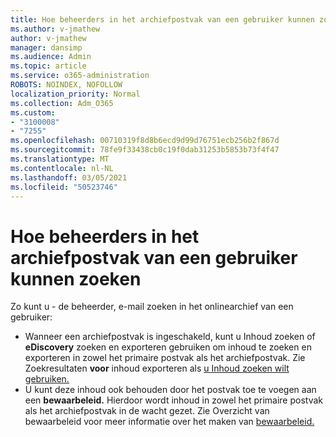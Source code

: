```yaml
---
title: Hoe beheerders in het archiefpostvak van een gebruiker kunnen zoeken
ms.author: v-jmathew
author: v-jmathew
manager: dansimp
ms.audience: Admin
ms.topic: article
ms.service: o365-administration
ROBOTS: NOINDEX, NOFOLLOW
localization_priority: Normal
ms.collection: Adm_O365
ms.custom:
- "3100008"
- "7255"
ms.openlocfilehash: 00710319f8d8b6ecd9d99d76751ecb256b2f867d
ms.sourcegitcommit: 78fe9f33438cb0c19f0dab31253b5853b73f4f47
ms.translationtype: MT
ms.contentlocale: nl-NL
ms.lasthandoff: 03/05/2021
ms.locfileid: "50523746"
---
```

# <a name="how-admins-can-search-a-users-archive-mailbox"></a>Hoe beheerders in het archiefpostvak van een gebruiker kunnen zoeken

Zo kunt u - de beheerder, e-mail zoeken in het onlinearchief van een gebruiker:

* Wanneer een archiefpostvak is ingeschakeld, kunt u Inhoud zoeken of **eDiscovery** zoeken en exporteren gebruiken om inhoud te zoeken en exporteren in zowel het primaire postvak als het archiefpostvak.  Zie Zoekresultaten **voor** inhoud exporteren als [u Inhoud zoeken wilt gebruiken.](https://docs.microsoft.com/office365/securitycompliance/export-search-results)
* U kunt deze inhoud ook behouden door het postvak toe te voegen aan een **bewaarbeleid.** Hierdoor wordt inhoud in zowel het primaire postvak als het archiefpostvak in de wacht gezet. Zie Overzicht van bewaarbeleid voor meer informatie over het maken van [bewaarbeleid.](https://docs.microsoft.com/office365/securitycompliance/retention-policies)
